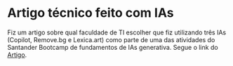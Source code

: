 # Artigo técnico feito com IAs

Fiz um artigo sobre qual faculdade de TI escolher que fiz utilizando três IAs (Copilot,
Remove.bg e Lexica.art) como parte de uma das atividades do Santander Bootcamp de fundamentos de IAs generativa. Segue o link do [Artigo](https://web.dio.me/articles/faculdade-de-ti-quais-sao-os-principais-cursos-e-suas-diferencas?back=%2Farticles&page=1&order=oldest).
